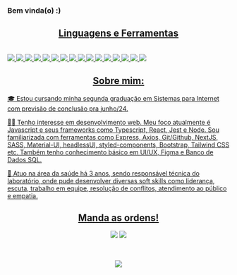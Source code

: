 ### Bem vinda(o)  :)
 <div align="center">
  <a href="https://github.com/mylenaverspeelt" />
</div>

<!-- SKILLS -->

<h2 align="center">Linguagens e Ferramentas</h2>
<br/>
<img src="https://img.shields.io/badge/JavaScript-F7DF1E?style=for-the-badge&logo=javascript&logoColor=black" />
<img src="https://img.shields.io/badge/TypeScript-007ACC?style=for-the-badge&logo=typescript&logoColor=white" />
<img src="https://img.shields.io/badge/React-20232A?style=for-the-badge&logo=react&logoColor=61DAFB" />
<img src="https://img.shields.io/badge/React_Router-CA4245?style=for-the-badge&logo=react-router&logoColor=white" /> 
<img src="https://img.shields.io/badge/jQuery-0769AD?style=for-the-badge&logo=jquery&logoColor=white" />
<img src="https://img.shields.io/badge/Git-E34F26?style=for-the-badge&logo=git&logoColor=white" />
<img src="https://img.shields.io/badge/Sass-CC6699?style=for-the-badge&logo=sass&logoColor=white" />
<img src="https://img.shields.io/badge/CSS3-1572B6?style=for-the-badge&logo=css3&logoColor=white" />
<img src="https://img.shields.io/badge/HTML5-E34F26?style=for-the-badge&logo=html5&logoColor=white" />
<img src="https://img.shields.io/badge/Material--UI-0081CB?style=for-the-badge&logo=material-ui&logoColor=white" />
<img src="https://img.shields.io/badge/styled--components-DB7093?style=for-the-badge&logo=styled-components&logoColor=white" />
<img src="https://img.shields.io/badge/Bootstrap-563D7C?style=for-the-badge&logo=bootstrap&logoColor=white" />
<img src="https://img.shields.io/badge/Tailwind_CSS-38B2AC?style=for-the-badge&logo=tailwind-css&logoColor=white" />
<img src="https://img.shields.io/badge/Node.js-43853D?style=for-the-badge&logo=node.js&logoColor=white" />
<img src="https://img.shields.io/badge/Express.js-404D59?style=for-the-badge" />
<img src="https://img.shields.io/badge/Jest-323330?style=for-the-badge&logo=Jest&logoColor=white" />
<!-- <img src="https://img.shields.io/badge/Redux-593D88?style=for-the-badge&logo=redux&logoColor=white" /> REDUX -->
<br/>

<!-- BIO -->

<h2 align="center">Sobre mim:</h2>

🎓 Estou cursando minha segunda graduação em Sistemas para Internet com previsão de conclusão pra junho/24.

👩‍💻 Tenho interesse em desenvolvimento web. Meu foco atualmente é Javascript e seus frameworks como Typescript, React, Jest e Node. Sou familiarizada com ferramentas como Express, Axios, Git/Github, NextJS, SASS, Material-UI, headlessUI, styled-components, Bootstrap, Tailwind CSS etc. Também tenho conhecimento básico em UI/UX, Figma e Banco de Dados SQL.

🔬 Atuo na área da saúde há 3 anos, sendo responsável técnica do laboratório, onde pude desenvolver diversas soft skills como liderança, escuta, trabalho em equipe, resolução de conflitos, atendimento ao público e empatia.
  
<!--   CONTACT -->
  
<h2 align="center">Manda as ordens!</h2>
<div align="center"> 
  <a href ="mailto:mylena49@hotmail.com"><img src="https://img.shields.io/badge/- Hotmail -%23333?style=for-the-badge&logo=gmail&logoColor=white" target="_blank"></a>
  <a href="https://www.linkedin.com/in/mylenaverspeelt/" target="_blank"><img src="https://img.shields.io/badge/-LinkedIn-%230077B5?style=for-the-badge&logo=linkedin&logoColor=white" target="_blank"></a> 
</div>
 <br/> 
  <br/>
 
<!-- GIF  -->
  
  <p align="center">
  <img src="https://media2.giphy.com/media/HdBiTRPxTMnvi/giphy.gif?cid=790b7611ec26878ff072cc1bcf98badb5797a4f3ab5f5f73&rid=giphy.gif&ct=g"/>
</p>
 


